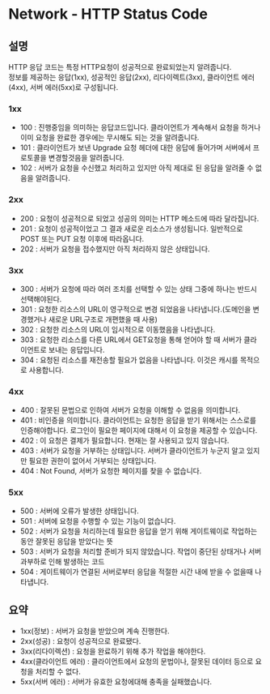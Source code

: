 # Network - HTTP Status Code

## 설명
HTTP 응답 코드는 특정 HTTP요청이 성공적으로 완료되었는지 알려줍니다.   
정보를 제공하는 응답(1xx), 성공적인 응답(2xx), 리다이렉트(3xx), 클라이언트 에러(4xx), 서버 에러(5xx)로 구성됩니다.   

### 1xx

- 100 : 진행중임을 의미하는 응답코드입니다. 클라이언트가 계속해서 요청을 하거나 이미 요청을 완료한 경우에는 무시해도 되는 것을 알려줍니다.
- 101 : 클라이언트가 보낸 Upgrade 요청 헤더에 대한 응답에 들어가며 서버에서 프로토콜을 변경할것음을 알려줍니다.
- 102 : 서버가 요청을 수신했고 처리하고 있지만 아직 제대로 된 응답을 알려줄 수 없음을 알려줍니다.

### 2xx

- 200 : 요청이 성공적으로 되었고 성공의 의미는 HTTP 메소드에 따라 달라집니다.
- 201 : 요청이 성공적이었고 그 결과 새로운 리소스가 생성됩니다. 일반적으로 POST 또는 PUT 요청 이후에 따라옵니다.
- 202 : 서버가 요청을 접수했지만 아직 처리하지 않은 상태입니다.

### 3xx

- 300 : 서버가 요청에 따라 여러 조치를 선택할 수 있는 상태 그중에 하나는 반드시 선택해야된다.
- 301 : 요청한 리소스의 URL이 영구적으로 변경 되었음을 나타냅니다.(도메인을 변경했거나 새로운 URL구조로 개편했을 때 사용)
- 302 : 요청한 리소스의 URL이 임시적으로 이동했음을 나타냅니다.
- 303 : 요청한 리소스를 다른 URL에서 GET요청을 통해 얻어야 할 때 서버가 클라이언트로 보내는 응답입니다.
- 304 : 요청된 리소스를 재전송할 필요가 없음을 나타냅니다. 이것은 캐시를 목적으로 사용합니다.

### 4xx

- 400 : 잘못된 문법으로 인하여 서버가 요청을 이해할 수 없음을 의미합니다.
- 401 : 비인증을 의미합니다. 클라이언트는 요청한 응답을 받기 위해서는 스스로를 인증해야합니다. 로그인이 필요한 페이지에 대해서 이 요청을 제공할 수 있습니다.
- 402 : 이 요청은 결제가 필요합니다. 현재는 잘 사용되고 있지 않습니다.
- 403 : 서버가 요청을 거부하는 상태입니다. 서버가 클라이언트가 누군지 알고 있지만 필요한 권한이 없어서 거부되는 상태입니다.
- 404 : Not Found, 서버가 요청한 페이지를 찾을 수 없습니다.

### 5xx

- 500 : 서버에 오류가 발생한 상태입니다.
- 501 : 서버에 요청을 수행할 수 있는 기능이 없습니다.
- 502 : 서버가 요청을 처리하는데 필요한 응답을 얻기 위해 게이트웨이로 작업하는 동안 잘못된 응답을 받았다는 뜻
- 503 : 서버가 요청을 처리할 준비가 되지 않았습니다. 작업이 중단된 상태거나 서버 과부하로 인해 발생하는 코드
- 504 : 게이트웨이가 연결된 서버로부터 응답을 적절한 시간 내에 받을 수 없을때 나타냅니다.

## 요약

- 1xx(정보) : 서버가 요청을 받았으며 계속 진행한다.
- 2xx(성공) : 요청이 성공적으로 완료됐다.
- 3xx(리다이렉션) : 요청을 완료하기 위해 추가 작업을 해야한다.
- 4xx(클라이언트 에러) : 클라이언트에서 요청의 문법이나, 잘못된 데이터 등으로 요청을 처리할 수 없다.
- 5xx(서버 에러) : 서버가 유효한 요청에대해 충족을 실패했습니다.